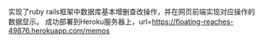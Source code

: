实现了ruby rails框架中数据库基本增删查改操作，并在网页前端实现对应操作的数据显示。
成功部署到Heroku服务器上，url=https://floating-reaches-49876.herokuapp.com/memos